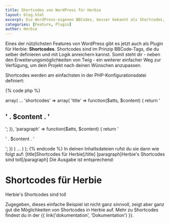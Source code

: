 ```yaml
---
title: Shortcodes von WordPress für Herbie
layout: blog.html
excerpt: Die WordPress-eigenen BBCodes, besser bekannt als Shortcodes, gibt es nun auch für Herbie. Damit erweiterst du Herbie auf einfache Art und Weise um eigene Tags und reicherst diese mit Logik an.
categories: [Feature, Plugin]
author: Herbie
---
```


Eines der nützlichsten Features von WordPress gibt es jetzt auch als Plugin
für Herbie: **Shortcodes**. Shortcodes sind im Prinzip BBCode-Tags, die du selber definieren
und mit Logik anreichern kannst. Somit steht dir - neben den
Erweiterungsmöglichkeiten von Twig - ein weiterer einfacher Weg zur Verfügung,
um dein Projekt nach deinen Wünschen anzupassen.

Shortcodes werden am einfachsten in der PHP-Konfigurationsdatei definiert:

{% code php %}
<?php
return array(
    'plugins' => array(
        ...
        'shortcodes' => array(
            'title' => function($atts, $content) {
                return '<h2>' . $content . '</h2>';
            }),
            'paragraph' => function($atts, $content) {
                return '<p>' . $content . '</p>';
            })
        )
        ...
    )
);
{% endcode %}

In deinen Inhaltsdateien rufst du sie dann wie folgt auf:

    [title]Shortcodes für Herbie[/title]
    [paragraph]Herbie's Shortcodes sind toll[/paragraph]

Die Ausgabe ist entsprechend:

    <h1>Shortcodes für Herbie</h1>
    <p>Herbie's Shortcodes sind toll</p>

Zugegeben, dieses einfache Beispiel ist nicht ganz sinnvoll, zeigt aber ganz gut
die Möglichkeiten von Shortcodes in Herbie auf.

Mehr zu Shortcodes findest du in der {{ link('dokumentation', 'Dokumentation') }}.

